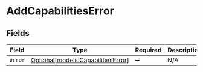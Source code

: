 # AddCapabilitiesError


## Fields

| Field                                                                | Type                                                                 | Required                                                             | Description                                                          |
| -------------------------------------------------------------------- | -------------------------------------------------------------------- | -------------------------------------------------------------------- | -------------------------------------------------------------------- |
| `error`                                                              | [Optional[models.CapabilitiesError]](../models/capabilitieserror.md) | :heavy_minus_sign:                                                   | N/A                                                                  |